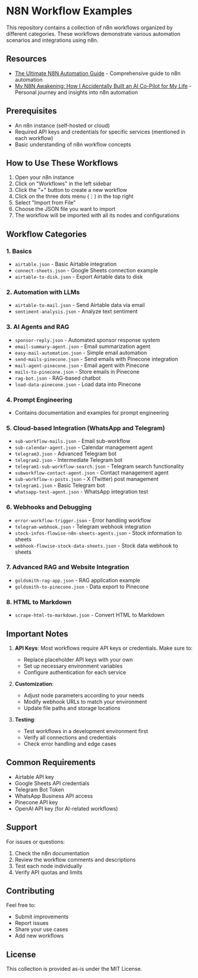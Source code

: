 # N8N Workflow Examples

This repository contains a collection of n8n workflows organized by different categories. These workflows demonstrate various automation scenarios and integrations using n8n.

## Resources

- [The Ultimate N8N Automation Guide](https://drive.google.com/file/d/14MfEDeeSfzhpT4LiiD_FW1Y_fQbO1dop/view?usp=drive_link) - Comprehensive guide to n8n automation
- [My N8N Awakening: How I Accidentally Built an AI Co-Pilot for My Life](https://medium.com/@austinantony06/my-n8n-awakening-how-i-accidentally-built-an-ai-co-pilot-for-my-life-and-you-can-too-287336821de8) - Personal journey and insights into n8n automation

## Prerequisites

- An n8n instance (self-hosted or cloud)
- Required API keys and credentials for specific services (mentioned in each workflow)
- Basic understanding of n8n workflow concepts

## How to Use These Workflows

1. Open your n8n instance
2. Click on "Workflows" in the left sidebar
3. Click the "+" button to create a new workflow
4. Click on the three dots menu (⋮) in the top right
5. Select "Import from File"
6. Choose the JSON file you want to import
7. The workflow will be imported with all its nodes and configurations

## Workflow Categories

### 1. Basics
- `airtable.json` - Basic Airtable integration
- `connect-sheets.json` - Google Sheets connection example
- `airtable-to-disk.json` - Export Airtable data to disk

### 2. Automation with LLMs
- `airtable-to-mail.json` - Send Airtable data via email
- `sentiment-analysis.json` - Analyze text sentiment

### 3. AI Agents and RAG
- `sponsor-reply.json` - Automated sponsor response system
- `email-summary-agent.json` - Email summarization agent
- `easy-mail-automation.json` - Simple email automation
- `send-mails-pinecone.json` - Send emails with Pinecone integration
- `mail-agent-pinecone.json` - Email agent with Pinecone
- `mails-to-pinecone.json` - Store emails in Pinecone
- `rag-bot.json` - RAG-based chatbot
- `load-data-pinecone.json` - Load data into Pinecone

### 4. Prompt Engineering
- Contains documentation and examples for prompt engineering

### 5. Cloud-based Integration (WhatsApp and Telegram)
- `sub-workflow-mails.json` - Email sub-workflow
- `sub-calendar-agent.json` - Calendar management agent
- `telegram3.json` - Advanced Telegram bot
- `telegram2.json` - Intermediate Telegram bot
- `telegram1-sub-workflow-search.json` - Telegram search functionality
- `subworkflow-contact-agent.json` - Contact management agent
- `sub-workflow-x-posts.json` - X (Twitter) post management
- `telegram1.json` - Basic Telegram bot
- `whatsapp-test-agent.json` - WhatsApp integration test

### 6. Webhooks and Debugging
- `error-workflow-trigger.json` - Error handling workflow
- `telegram-webhook.json` - Telegram webhook integration
- `stock-infos-flowise-n8n-sheets-agents.json` - Stock information to sheets
- `webhook-flowise-stock-data-sheets.json` - Stock data webhook to sheets

### 7. Advanced RAG and Website Integration
- `goldsmith-rag-app.json` - RAG application example
- `goldsmith-to-pinecone.json` - Data export to Pinecone

### 8. HTML to Markdown
- `scrape-html-to-markdown.json` - Convert HTML to Markdown

## Important Notes

1. **API Keys**: Most workflows require API keys or credentials. Make sure to:
   - Replace placeholder API keys with your own
   - Set up necessary environment variables
   - Configure authentication for each service

2. **Customization**:
   - Adjust node parameters according to your needs
   - Modify webhook URLs to match your environment
   - Update file paths and storage locations

3. **Testing**:
   - Test workflows in a development environment first
   - Verify all connections and credentials
   - Check error handling and edge cases

## Common Requirements

- Airtable API key
- Google Sheets API credentials
- Telegram Bot Token
- WhatsApp Business API access
- Pinecone API key
- OpenAI API key (for AI-related workflows)

## Support

For issues or questions:
1. Check the n8n documentation
2. Review the workflow comments and descriptions
3. Test each node individually
4. Verify API quotas and limits

## Contributing

Feel free to:
- Submit improvements
- Report issues
- Share your use cases
- Add new workflows

## License

This collection is provided as-is under the MIT License. 